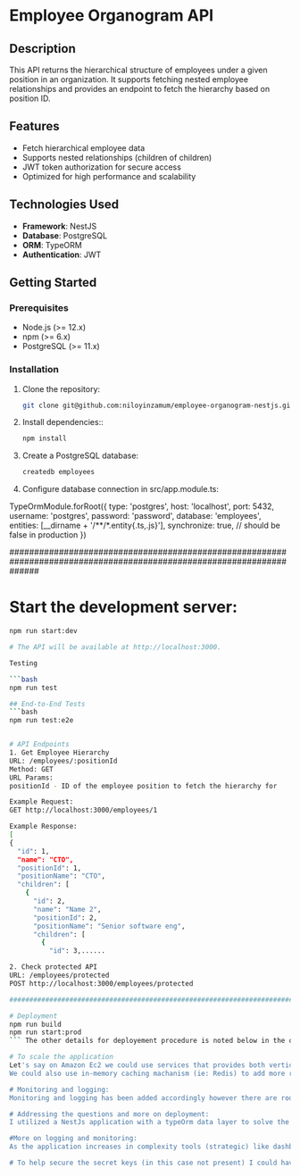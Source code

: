 # Employee Organogram API

## Description

This API returns the hierarchical structure of employees under a given position in an organization. It supports fetching nested employee relationships and provides an endpoint to fetch the hierarchy based on position ID.

## Features

- Fetch hierarchical employee data
- Supports nested relationships (children of children)
- JWT token authorization for secure access
- Optimized for high performance and scalability

## Technologies Used

- **Framework**: NestJS
- **Database**: PostgreSQL
- **ORM**: TypeORM
- **Authentication**: JWT

## Getting Started

### Prerequisites

- Node.js (>= 12.x)
- npm (>= 6.x)
- PostgreSQL (>= 11.x)

### Installation

1. Clone the repository:

   ```bash
   git clone git@github.com:niloyinzamum/employee-organogram-nestjs.git

2. Install dependencies::

   ```bash
   npm install  

3. Create a PostgreSQL database:

   ```bash
   createdb employees     

4. Configure database connection in src/app.module.ts:

  TypeOrmModule.forRoot({
  type: 'postgres',
  host: 'localhost',
  port: 5432,
  username: 'postgres',
  password: 'password',
  database: 'employees',
  entities: [__dirname + '/**/*.entity{.ts,.js}'],
  synchronize: true, // should be false in production
})
      
######################################################################################################################      
# Start the development server:

  ```bash
  npm run start:dev

# The API will be available at http://localhost:3000.

Testing

```bash
npm run test

## End-to-End Tests
```bash
npm run test:e2e


# API Endpoints
1. Get Employee Hierarchy
URL: /employees/:positionId
Method: GET
URL Params:
positionId - ID of the employee position to fetch the hierarchy for

Example Request:
GET http://localhost:3000/employees/1  

Example Response: 
[
  {
    "id": 1,
    "name": "CTO",
    "positionId": 1,
    "positionName": "CTO",
    "children": [
      {
        "id": 2,
        "name": "Name 2",
        "positionId": 2,
        "positionName": "Senior software eng",
        "children": [
          {
            "id": 3,......

2. Check protected API
URL: /employees/protected  
POST http://localhost:3000/employees/protected           

#########################################################################################################################

# Deployment
npm run build
npm run start:prod
``` The other details for deployement procedure is noted below in the other sections.

# To scale the application 
  Let's say on Amazon Ec2 we could use services that provides both vertical and horizontal scaling. If running on local, we could use nginx to load balance different instances of the application deployed in containers.
  We could also use in-memory caching machanism (ie: Redis) to add more robustness to the system.

# Monitoring and logging:
  Monitoring and logging has been added accordingly however there are room for improvement. Logging and Monitoring could be implemented to log every single request response which whould help to inspect in case any anomalies emerges in post deployement.

# Addressing the questions and more on deployment:
  I utilized a NestJs application with a typeOrm data layer to solve the problem. Through replational queries and filtering out the information taken from the query result I tried to ensure efficient retrieval of hierarchical data. If we had used a non-sql database, in this case jotting down the data into a place would be a faster way to retrieve the data because we will then taking data from one document. 

#More on logging and monitoring:
  As the application increases in complexity tools (strategic) like dashboarding and log retention and alerting can be used to make monitoring and logging more effecient and effective.

# To help secure the secret keys (in this case not present) I could have used a .env file and shared it separetely. Moreover, the secret key for jwt has not been kept anywhere, the protected API is there to complete the assesment accordingly.